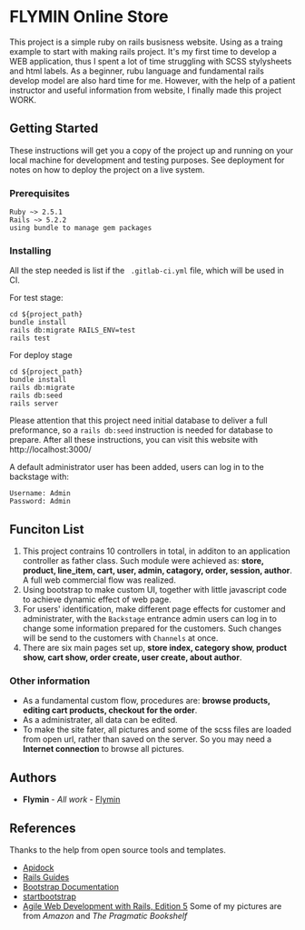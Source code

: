 # FLYMIN Online Store

This project is a simple ruby on rails busisness website. Using as a traing example to start with making rails project. It's my first time to develop a WEB application, thus I spent a lot of time struggling with SCSS stylysheets and html labels. As a beginner, rubu language and fundamental rails develop model are also hard time for me. However, with the help of a patient instructor and useful information from website, I finally made this project WORK.

## Getting Started

These instructions will get you a copy of the project up and running on your local machine for development and testing purposes. See deployment for notes on how to deploy the project on a live system.

### Prerequisites


```
Ruby ~> 2.5.1
Rails ~> 5.2.2
using bundle to manage gem packages
```

### Installing

All the step needed is list if the ` .gitlab-ci.yml` file, which will be used in CI.

For test stage:

```
cd ${project_path}
bundle install
rails db:migrate RAILS_ENV=test
rails test
```

For deploy stage

```
cd ${project_path}
bundle install
rails db:migrate
rails db:seed
rails server
```

Please attention that this project need initial database to deliver a full preformance, so a `rails db:seed` instruction is needed for database to prepare. After all these instructions, you can visit this website with http://localhost:3000/

A default administrator user has been added, users can log in to the backstage with:
```
Username: Admin
Password: Admin
```

## Funciton List

1. This project contrains 10 controllers in total, in additon to an application controller as father class. Such module were achieved as: **store, product, line_item, cart, user, admin, catagory, order, session, author**. A full web commercial flow was realized.
2. Using bootstrap to make custom UI, together with little javascript code to achieve dynamic effect of web page.
3. For users' identification, make different page effects for customer and administrater, with the `Backstage` entrance admin users can log in to change some information prepared for the customers. Such changes will be send to the customers with `Channels` at once.
4. There are six main pages set up, **store index, category show, product show, cart show, order create, user create, about author**.

### Other information

- As a fundamental custom flow, procedures are: **browse products, editing cart products, checkout for the order**.
- As a administrater, all data can be edited.
- To make the site fater, all pictures and some of the scss files are loaded from open url, rather than saved on the server. So you may need a **Internet connection** to browse all pictures.

## Authors

* **Flymin** - *All work* - [Flymin](https://github.com/flymin)

## References

Thanks to the help from open source tools and templates.
- [Apidock](https://apidock.com/rails)
- [Rails Guides](https://guides.rubyonrails.org/index.html)
- [Bootstrap Documentation](https://getbootstrap.com/docs/4.2/getting-started/introduction/)
- [startbootstrap](https://startbootstrap.com/)
- [Agile Web Development with Rails, Edition 5](http://intertwingly.net/projects/AWDwR4/checkdepot-226-51/index.html)
Some of my pictures are from *Amazon* and *The Pragmatic Bookshelf*



